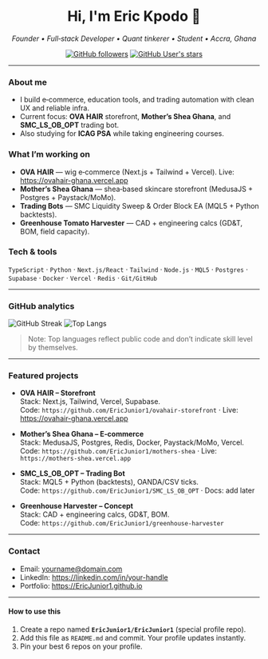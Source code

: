 <h1 align="center">Hi, I'm <strong>Eric Kpodo</strong> 👋</h1>
<p align="center"><em>Founder • Full‑stack Developer • Quant tinkerer • Student • Accra, Ghana</em></p>

<p align="center">
  <a href="https://github.com/EricJunior1"><img alt="GitHub followers" src="https://img.shields.io/github/followers/EricJunior1?style=social"></a>
  <a href="https://github.com/EricJunior1?tab=stars"><img alt="GitHub User's stars" src="https://img.shields.io/github/stars/EricJunior1?style=social"></a>
</p>

---

### About me
- I build e‑commerce, education tools, and trading automation with clean UX and reliable infra.
- Current focus: **OVA HAIR** storefront, **Mother’s Shea Ghana**, and **SMC_LS_OB_OPT** trading bot.
- Also studying for **ICAG PSA** while taking engineering courses.

### What I’m working on
- **OVA HAIR** — wig e‑commerce (Next.js + Tailwind + Vercel). Live: https://ovahair-ghana.vercel.app
- **Mother’s Shea Ghana** — shea‑based skincare storefront (MedusaJS + Postgres + Paystack/MoMo).
- **Trading Bots** — SMC Liquidity Sweep & Order Block EA (MQL5 + Python backtests).
- **Greenhouse Tomato Harvester** — CAD + engineering calcs (GD&T, BOM, field capacity).

### Tech & tools
`TypeScript` · `Python` · `Next.js/React` · `Tailwind` · `Node.js` · `MQL5` · `Postgres` · `Supabase` · `Docker` · `Vercel` · `Redis` · `Git/GitHub`

---

### GitHub analytics
<p>
  <img src="https://streak-stats.demolab.com?user=EricJunior1" alt="GitHub Streak"/>
  <img src="https://github-readme-stats.vercel.app/api/top-langs/?username=EricJunior1&layout=compact" alt="Top Langs"/>
</p>

> Note: Top languages reflect public code and don’t indicate skill level by themselves.

---

### Featured projects
- **OVA HAIR – Storefront**  
  Stack: Next.js, Tailwind, Vercel, Supabase.  
  Code: `https://github.com/EricJunior1/ovahair-storefront` · Live: https://ovahair-ghana.vercel.app

- **Mother’s Shea Ghana – E‑commerce**  
  Stack: MedusaJS, Postgres, Redis, Docker, Paystack/MoMo, Vercel.  
  Code: `https://github.com/EricJunior1/mothers-shea` · Live: `https://mothers-shea.vercel.app`

- **SMC_LS_OB_OPT – Trading Bot**  
  Stack: MQL5 + Python (backtests), OANDA/CSV ticks.  
  Code: `https://github.com/EricJunior1/SMC_LS_OB_OPT` · Docs: add later

- **Greenhouse Harvester – Concept**  
  Stack: CAD + engineering calcs, GD&T, BOM.  
  Code: `https://github.com/EricJunior1/greenhouse-harvester`

---

### Contact
- Email: yourname@domain.com
- LinkedIn: https://linkedin.com/in/your-handle
- Portfolio: https://EricJunior1.github.io

---

#### How to use this
1. Create a repo named **`EricJunior1/EricJunior1`** (special profile repo).
2. Add this file as `README.md` and commit. Your profile updates instantly.
3. Pin your best 6 repos on your profile.

